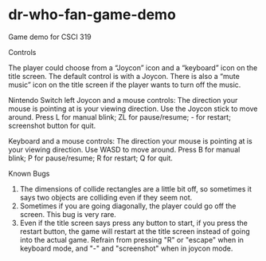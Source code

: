 # dr-who-fan-game-demo

Game demo for CSCI 319

Controls

The player could choose from a “Joycon” icon and a “keyboard” icon on the title screen. The default control is with a Joycon. There is also a “mute music” icon on the title screen if the player wants to turn off the music.

Nintendo Switch left Joycon and a mouse controls:
The direction your mouse is pointing at is your viewing direction. Use the Joycon stick to move around. Press L for manual blink; ZL for pause/resume; - for restart; screenshot button for quit.

Keyboard and a mouse controls:
The direction your mouse is pointing at is your viewing direction. Use WASD to move around. Press B for manual blink; P for pause/resume; R for restart; Q for quit.

Known Bugs

1. The dimensions of collide rectangles are a little bit off, so sometimes it says two objects are colliding even if they seem not.
2. Sometimes if you are going diagonally, the player could go off the screen. This bug is very rare.
3. Even if the title screen says press any button to start, if you press the restart button, the game will restart at the title screen instead of going into the actual game. Refrain from pressing "R" or "escape" when in keyboard mode, and "-" and "screenshot" when in joycon mode.
